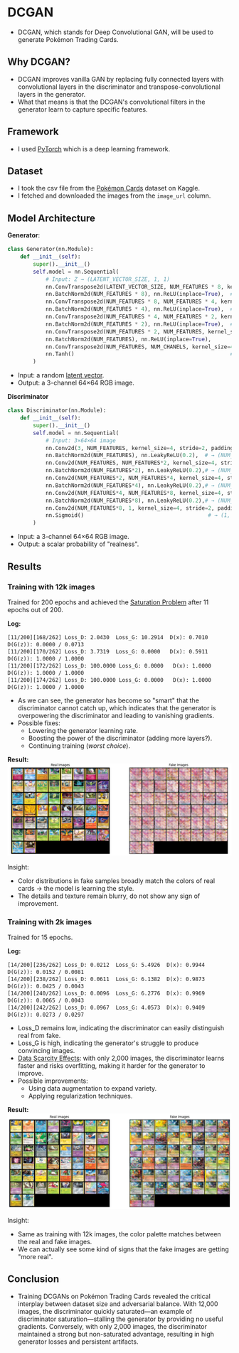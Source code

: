 
# DCGAN
- DCGAN, which stands for Deep Convolutional GAN, will be used to generate Pokémon Trading Cards.

## Why DCGAN?

- DCGAN improves vanilla GAN by replacing fully connected layers with convolutional layers in the discriminator and transpose-convolutional layers in the generator.
- What that means is that the DCGAN's convolutional filters in the generator learn to capture specific features.

## Framework

- I used [PyTorch](https://docs.pytorch.org/docs/stable/index.html) which is a deep learning framework.

## Dataset

- I took the csv file from the [Pokémon Cards](https://www.kaggle.com/datasets/priyamchoksi/pokemon-cards) dataset on Kaggle.
- I fetched and downloaded the images from the ```image_url``` column.

## Model Architecture

**Generator**: 
```python
class Generator(nn.Module):
    def __init__(self):
        super().__init__()
        self.model = nn.Sequential(
            # Input: Z → (LATENT_VECTOR_SIZE, 1, 1)
            nn.ConvTranspose2d(LATENT_VECTOR_SIZE, NUM_FEATURES * 8, kernel_size=4, stride=2, padding=0),
            nn.BatchNorm2d(NUM_FEATURES * 8), nn.ReLU(inplace=True),  # → (NUM_FEATURES*8, 4, 4)
            nn.ConvTranspose2d(NUM_FEATURES * 8, NUM_FEATURES * 4, kernel_size=4, stride=2, padding=1),
            nn.BatchNorm2d(NUM_FEATURES * 4), nn.ReLU(inplace=True),  # → (NUM_FEATURES*4, 8, 8)
            nn.ConvTranspose2d(NUM_FEATURES * 4, NUM_FEATURES * 2, kernel_size=4, stride=2, padding=1),
            nn.BatchNorm2d(NUM_FEATURES * 2), nn.ReLU(inplace=True),  # → (NUM_FEATURES*2, 16, 16)
            nn.ConvTranspose2d(NUM_FEATURES * 2, NUM_FEATURES, kernel_size=4, stride=2, padding=1),
            nn.BatchNorm2d(NUM_FEATURES), nn.ReLU(inplace=True),       # → (NUM_FEATURES, 32, 32)
            nn.ConvTranspose2d(NUM_FEATURES, NUM_CHANELS, kernel_size=4, stride=2, padding=1),
            nn.Tanh()                                                 # → (3, 64, 64)
        )
```
- Input: a random [latent vector](https://viblo.asia/p/tim-hieu-ve-latent-space-LzD5dvaOZjY).
- Output: a 3-channel 64×64 RGB image.

**Discriminator**
```python
class Discriminator(nn.Module):
    def __init__(self):
        super().__init__()
        self.model = nn.Sequential(
            # Input: 3×64×64 image
            nn.Conv2d(3, NUM_FEATURES, kernel_size=4, stride=2, padding=1),
            nn.BatchNorm2d(NUM_FEATURES), nn.LeakyReLU(0.2),  # → (NUM_FEATURES, 32, 32)
            nn.Conv2d(NUM_FEATURES, NUM_FEATURES*2, kernel_size=4, stride=2, padding=1),
            nn.BatchNorm2d(NUM_FEATURES*2), nn.LeakyReLU(0.2),# → (NUM_FEATURES*2, 16, 16)
            nn.Conv2d(NUM_FEATURES*2, NUM_FEATURES*4, kernel_size=4, stride=2, padding=1),
            nn.BatchNorm2d(NUM_FEATURES*4), nn.LeakyReLU(0.2),# → (NUM_FEATURES*4, 8, 8)
            nn.Conv2d(NUM_FEATURES*4, NUM_FEATURES*8, kernel_size=4, stride=2, padding=1),
            nn.BatchNorm2d(NUM_FEATURES*8), nn.LeakyReLU(0.2),# → (NUM_FEATURES*8, 4, 4)
            nn.Conv2d(NUM_FEATURES*8, 1, kernel_size=4, stride=2, padding=0),
            nn.Sigmoid()                                       # → (1, 1, 1)
        )
```
- Input: a 3-channel 64×64 RGB image.
- Output: a scalar probability of "realness".

## Results

### Training with 12k images

Trained for 200 epochs and achieved the [Saturation Problem](https://stackoverflow.com/questions/59810302/gan-failure-to-converge-with-both-discriminator-and-generator-loss-go-to-0) after 11 epochs out of 200.

**Log:**
```
[11/200][168/262] Loss_D: 2.0430  Loss_G: 10.2914  D(x): 0.7010  D(G(z)): 0.0000 / 0.0713
[11/200][170/262] Loss_D: 3.7319  Loss_G: 0.0000   D(x): 0.5911  D(G(z)): 1.0000 / 1.0000
[11/200][172/262] Loss_D: 100.0000 Loss_G: 0.0000   D(x): 1.0000  D(G(z)): 1.0000 / 1.0000
[11/200][174/262] Loss_D: 100.0000 Loss_G: 0.0000   D(x): 1.0000  D(G(z)): 1.0000 / 1.0000
```

- As we can see, the generator has become so "smart" that the discriminator cannot catch up, which indicates that the generator is overpowering the discriminator and leading to vanishing gradients.
- Possible fixes:
    - Lowering the generator learning rate.
    - Boosting the power of the discriminator (adding more layers?).
    - Continuing training (*worst choice*).

**Result:**
![12k images single batch output.](./imgs/12k-images.png)

Insight:
- Color distributions in fake samples broadly match the colors of real cards $\rightarrow$ the model is learning the style.
- The details and texture remain blurry, do not show any sign of improvement.

### Training with 2k images

Trained for 15 epochs.

**Log:**
```
[14/200][236/262] Loss_D: 0.0212  Loss_G: 5.4926  D(x): 0.9944  D(G(z)): 0.0152 / 0.0081
[14/200][238/262] Loss_D: 0.0611  Loss_G: 6.1382  D(x): 0.9873  D(G(z)): 0.0425 / 0.0043
[14/200][240/262] Loss_D: 0.0096  Loss_G: 6.2776  D(x): 0.9969  D(G(z)): 0.0065 / 0.0043
[14/200][242/262] Loss_D: 0.0967  Loss_G: 4.0573  D(x): 0.9409  D(G(z)): 0.0273 / 0.0297
```

- Loss_D remains low, indicating the discriminator can easily distinguish real from fake.
- Loss_G is high, indicating the generator's struggle to produce convincing images.
- [Data Scarcity Effects](https://deepgram.com/ai-glossary/data-scarcity): with only 2,000 images, the discriminator learns faster and risks overfitting, making it harder for the generator to improve.
- Possible improvements:
    - Using data augmentation to expand variety.
    - Applying regularization techniques.

**Result:**
![2k images single batch output.](./imgs/2k-images.jpg)

Insight:
- Same as training with 12k images, the color palette matches between the real and fake images.
- We can actually see some kind of signs that the fake images are getting "more real".

## Conclusion

- Training DCGANs on Pokémon Trading Cards revealed the critical interplay between dataset size and adversarial balance. With 12,000 images, the discriminator quickly saturated—an example of discriminator saturation—stalling the generator by providing no useful gradients. Conversely, with only 2,000 images, the discriminator maintained a strong but non-saturated advantage, resulting in high generator losses and persistent artifacts.
